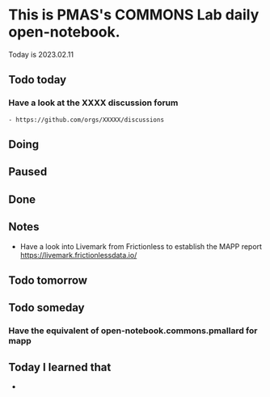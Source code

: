
# This is PMAS's COMMONS Lab daily open-notebook.

Today is 2023.02.11

## Todo today

### Have a look at the XXXX discussion forum
    - https://github.com/orgs/XXXXX/discussions
###
###

## Doing

## Paused

## Done

## Notes

- Have a look into Livemark from Frictionless to establish the MAPP report https://livemark.frictionlessdata.io/


## Todo tomorrow

###
###
###

## Todo someday

### Have the equivalent of open-notebook.commons.pmallard for mapp



## Today I learned that

- 